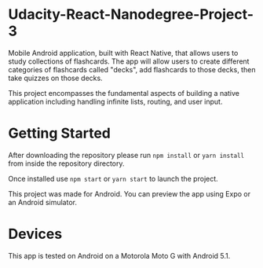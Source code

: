 # Udacity-React-Nanodegree-Project-3

Mobile Android application, built with React Native, that allows users to study
collections of flashcards. The app will allow users to create different
categories of flashcards called "decks", add flashcards to those decks, then
take quizzes on those decks.

This project encompasses the fundamental aspects of building a native
application including handling infinite lists, routing, and user input.

# Getting Started

After downloading the repository please run `npm install` or `yarn install` from
inside the repository directory.

Once installed use `npm start` or `yarn start` to launch the project.

This project was made for Android. You can preview the app using Expo or an
Android simulator.

# Devices

This app is tested on Android on a Motorola Moto G with Android 5.1.
